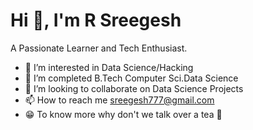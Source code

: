 <h1>Hi 👋, I'm R Sreegesh </h1>
<p style="align":center;>A Passionate Learner and Tech Enthusiast.</p>
  
- 👀 I’m interested in Data Science/Hacking
- 🌱 I’m completed B.Tech Computer Sci.Data Science
- 💞️ I’m looking to collaborate on Data Science Projects
- 📫 How to reach me sreegesh777@gmail.com
- 😁 To know more why don't we talk over a tea 🍵

<!---
Sreegesh0602/Sreegesh0602 is a ✨ special ✨ repository because its `README.md` (this file) appears on your GitHub profile.
You can click the Preview link to take a look at your changes.
--->
